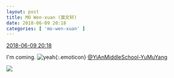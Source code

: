 ```yaml
---
layout: post
title: MO Wen-xuan (莫文轩)
date: 2018-06-09 20:18
categories: [ 'mo-wen-xuan' ]
---
```


<div class="weibo-info">
  <a href="https://weibo.com/6505418468/GkBbUjwSf">2018-06-09 20:18</a>
</div>

I'm coming. ![yeah](https://img.t.sinajs.cn/t4/appstyle/expression/ext/normal/29/2018new_ye_org.png){:.emoticon} [@YiAnMiddleSchool-YuMuYang](https://weibo.com/u/6505651747)

<!-- more -->

<a href="//wx2.sinaimg.cn/mw690/0076g4wkgy1fs56vgdp9uj31st2p8qv6.jpg">
  <img class="weibo-pic-preview" src="//wx2.sinaimg.cn/orj360/0076g4wkgy1fs56vgdp9uj31st2p8qv6.jpg" />
</a>
